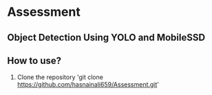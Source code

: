 # Assessment
## Object Detection Using YOLO and MobileSSD

## How to use?

1. Clone the repository
'git clone https://github.com/hasnainali659/Assessment.git'
